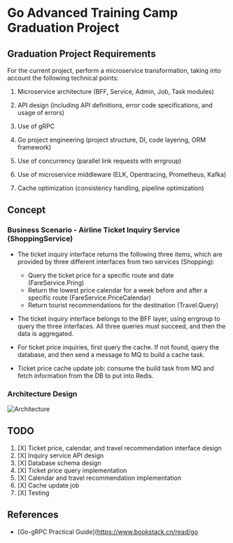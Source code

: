 # Go Advanced Training Camp Graduation Project

## Graduation Project Requirements

For the current project, perform a microservice transformation, taking into account the following technical points:

1) Microservice architecture (BFF, Service, Admin, Job, Task modules)

2) API design (including API definitions, error code specifications, and usage of errors)

3) Use of gRPC

4) Go project engineering (project structure, DI, code layering, ORM framework)

5) Use of concurrency (parallel link requests with errgroup)

6) Use of microservice middleware (ELK, Opentracing, Prometheus, Kafka)

7) Cache optimization (consistency handling, pipeline optimization)

## Concept

### Business Scenario - Airline Ticket Inquiry Service (ShoppingService)

- The ticket inquiry interface returns the following three items, which are provided by three different interfaces from two services (Shopping):

    - Query the ticket price for a specific route and date (FareService.Pring)
    - Return the lowest price calendar for a week before and after a specific route (FareService.PriceCalendar)
    - Return tourist recommendations for the destination (Travel.Query)

- The ticket inquiry interface belongs to the BFF layer, using errgroup to query the three interfaces. All three queries must succeed, and then the data is aggregated.
- For ticket price inquiries, first query the cache. If not found, query the database, and then send a message to MQ to build a cache task.
- Ticket price cache update job: consume the build task from MQ and fetch information from the DB to put into Redis.

### Architecture Design

![Architecture](doc/img/architecture.png)

## TODO

1. [X] Ticket price, calendar, and travel recommendation interface design
2. [X] Inquiry service API design
3. [X] Database schema design
4. [X] Ticket price query implementation
5. [X] Calendar and travel recommendation implementation
6. [X] Cache update job
7. [X] Testing

## References

- [Go-gRPC Practical Guide](https://www.bookstack.cn/read/go